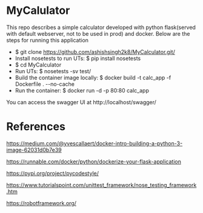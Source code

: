 # MyCalulator
This repo describes a simple calculator developed with python flask(served with default webserver, not to be used in prod) and docker.
Below are the steps for running this application

  - $ git clone https://github.com/ashishsingh2k8/MyCalculator.git/
  - Install nosetests to run UTs: $ pip install nosetests
  - $ cd MyCalculator
  - Run UTs: $ nosetests -sv test/
  - Build the container image locally: $ docker build -t calc_app -f Dockerfile . --no-cache 
  - Run the container: $ docker run -d -p 80:80 calc_app
 
You can access the swagger UI at http://localhost/swagger/


# References
https://medium.com/@yvescallaert/docker-intro-building-a-python-3-image-62031d0b7e39

https://runnable.com/docker/python/dockerize-your-flask-application

https://pypi.org/project/pycodestyle/

https://www.tutorialspoint.com/unittest_framework/nose_testing_framework.htm

https://robotframework.org/
